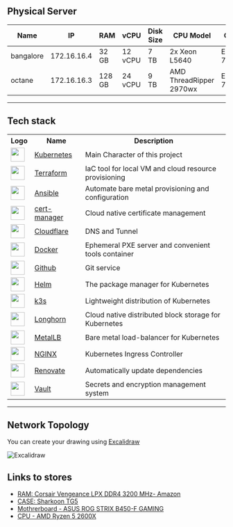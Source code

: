 ## Physical Server


|  Name	|  IP	|  RAM	|  vCPU	| Disk Size | CPU Model	|  OS 	|
|---	|---	|---	|---	|---	|---	|---	|
| bangalore     |  172.16.16.4  |  32 GB | 12 vCPU   |  7 TB   |  2x Xeon L5640            | ESXI 7.0 | 
| octane 	    |  172.16.16.3	| 128 GB | 24 vCPU 	 |  9 TB   |  AMD ThreadRipper 2970wx	| ESXI 7.0 |

___

## Tech stack

<table>
    <tr>
        <th>Logo</th>
        <th>Name</th>
        <th>Description</th>
    </tr>
    <tr>
        <td><img width="32" src="https://www.vectorlogo.zone/logos/kubernetes/kubernetes-icon.svg"></td>
        <td><a href="https://kubernetes.io/">Kubernetes</a></td>
        <td>Main Character of this project</td>
    </tr>
     <tr>
        <td><img width="32" src="https://upload.wikimedia.org/wikipedia/commons/0/04/Terraform_Logo.svg"></td>
        <td><a href="https://www.terraform.io/">Terraform</a></td>
        <td>IaC tool for local VM and cloud resource provisioning</td>
    </tr>
    <tr>
        <td><img width="32" src="https://simpleicons.org/icons/ansible.svg"></td>
        <td><a href="https://www.ansible.com">Ansible</a></td>
        <td>Automate bare metal provisioning and configuration</td>
    </tr>
    <tr>
        <td><img width="32" src="https://github.com/jetstack/cert-manager/raw/master/logo/logo.png"></td>
        <td><a href="https://cert-manager.io">cert-manager</a></td>
        <td>Cloud native certificate management</td>
    </tr>
    <tr>
        <td><img width="32" src="https://avatars.githubusercontent.com/u/314135?s=200&v=4"></td>
        <td><a href="https://www.cloudflare.com">Cloudflare</a></td>
        <td>DNS and Tunnel</td>
    </tr>
    <tr>
        <td><img width="32" src="https://www.docker.com/wp-content/uploads/2022/03/Moby-logo.png"></td>
        <td><a href="https://www.docker.com">Docker</a></td>
        <td>Ephemeral PXE server and convenient tools container</td>
    </tr>
    <tr>
        <td><img width="32" src="https://upload.wikimedia.org/wikipedia/commons/9/91/Octicons-mark-github.svg"></td>
        <td><a href="">Github</a></td>
        <td>Git service</td>
    </tr>
    <tr>
        <td><img width="32" src="https://cncf-branding.netlify.app/img/projects/helm/icon/color/helm-icon-color.svg"></td>
        <td><a href="https://helm.sh">Helm</a></td>
        <td>The package manager for Kubernetes</td>
    </tr>
    <tr>
        <td><img width="32" src="https://cncf-branding.netlify.app/img/projects/k3s/icon/color/k3s-icon-color.svg"></td>
        <td><a href="https://k3s.io">k3s</a></td>
        <td>Lightweight distribution of Kubernetes</td>
    </tr>
    <tr>
        <td><img width="32" src="https://cncf-branding.netlify.app/img/projects/longhorn/icon/color/longhorn-icon-color.svg"></td>
        <td><a href="https://longhorn.io">Longhorn</a></td>
        <td>Cloud native distributed block storage for Kubernetes</td>
    </tr>
    <tr>
        <td><img width="32" src="https://avatars.githubusercontent.com/u/60239468?s=200&v=4"></td>
        <td><a href="https://metallb.org">MetalLB</a></td>
        <td>Bare metal load-balancer for Kubernetes</td>
    </tr>
    <tr>
        <td><img width="32" src="https://avatars.githubusercontent.com/u/1412239?s=200&v=4"></td>
        <td><a href="https://www.nginx.com">NGINX</a></td>
        <td>Kubernetes Ingress Controller</td>
    </tr>
    <tr>
        <td><img width="32" src="https://docs.renovatebot.com/assets/images/logo.png"></td>
        <td><a href="https://www.whitesourcesoftware.com/free-developer-tools/renovate">Renovate</a></td>
        <td>Automatically update dependencies</td>
    </tr>
    <tr>
        <td><img width="32" src="https://simpleicons.org/icons/mozilla.svg"></td>
        <td><a href="">Vault</a></td>
        <td>Secrets and encryption management system</td>
    </tr>

</table>

___

## Network Topology

You can create your drawing using [Excalidraw](https://excalidraw.com/)

![Excalidraw](img/Excalidraw.png)

## Links to stores 

- [RAM: Corsair Vengeance LPX DDR4 3200 MHz- Amazon](https://www.amazon.it/Corsair-Vengeance-Memorie-Desktop-Prestazioni/dp/B0143UM4TC/ref=sr_1_2?crid=1OANRA2Q2Y6NF&keywords=corsair+vengeance+16gb+ddr4&qid=1684180523&sprefix=corsair+ve%2Caps%2C813&sr=8-2)
- [CASE: Sharkoon TG5](https://it.sharkoon.com/product/TG5)
- [Mothrerboard - ASUS ROG STRIX B450-F GAMING ](https://www.amazon.it/B450-F-GAMING-Scheda-Supporto-Doppia/dp/B07F714FT7/ref=sr_1_1?__mk_it_IT=%C3%85M%C3%85%C5%BD%C3%95%C3%91&crid=VRAX2WCGXJKZ&keywords=ROG+strix+b450&qid=1684180721&sprefix=rog+strix+b450%2Caps%2C165&sr=8-1)
- [CPU - AMD Ryzen 5 2600X](https://www.amazon.it/AMD-2600-6-Core-Wraith-Cooler/dp/B07B428V2L/ref=sr_1_1?__mk_it_IT=%C3%85M%C3%85%C5%BD%C3%95%C3%91&crid=2YDOS5S5JGTXK&keywords=amd%2Bryzen%2B5%2B2600x&qid=1684180752&sprefix=amd%2Bryzen%2B5%2B2600x%2Caps%2C145&sr=8-1&th=1)


